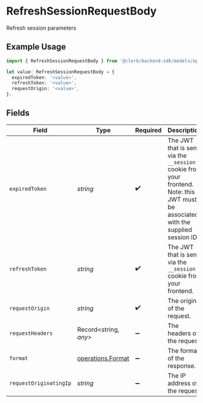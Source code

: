 # RefreshSessionRequestBody

Refresh session parameters

## Example Usage

```typescript
import { RefreshSessionRequestBody } from '@clerk/backend-sdk/models/operations';

let value: RefreshSessionRequestBody = {
  expiredToken: '<value>',
  refreshToken: '<value>',
  requestOrigin: '<value>',
};
```

## Fields

| Field                  | Type                                                   | Required           | Description                                                                                                                             |
| ---------------------- | ------------------------------------------------------ | ------------------ | --------------------------------------------------------------------------------------------------------------------------------------- |
| `expiredToken`         | _string_                                               | :heavy_check_mark: | The JWT that is sent via the `__session` cookie from your frontend.<br/>Note: this JWT must be associated with the supplied session ID. |
| `refreshToken`         | _string_                                               | :heavy_check_mark: | The JWT that is sent via the `__session` cookie from your frontend.                                                                     |
| `requestOrigin`        | _string_                                               | :heavy_check_mark: | The origin of the request.                                                                                                              |
| `requestHeaders`       | Record<string, _any_>                                  | :heavy_minus_sign: | The headers of the request.                                                                                                             |
| `format`               | [operations.Format](../../models/operations/format.md) | :heavy_minus_sign: | The format of the response.                                                                                                             |
| `requestOriginatingIp` | _string_                                               | :heavy_minus_sign: | The IP address of the request.                                                                                                          |

